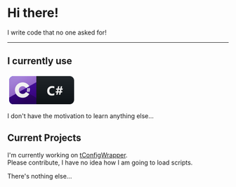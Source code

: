 # Hi there!
I write code that no one asked for!

<hr>

## I currently use

<p align="left">
    <a href="https://github.com/dotnet/csharplang">
        <img src="https://github.com/MikeCodesDotNET/ColoredBadges/raw/master/svg/dev/languages/csharp.svg" alt="Csharp" style="vertical-align:top; margin:4px">
    </a>

I don't have the motivation to learn anything else...

## Current Projects

I'm currently working on [tConfigWrapper](https://github.com/pollen00/tConfigWrapper).\
Please contribute, I have no idea how I am going to load scripts.

There's nothing else...